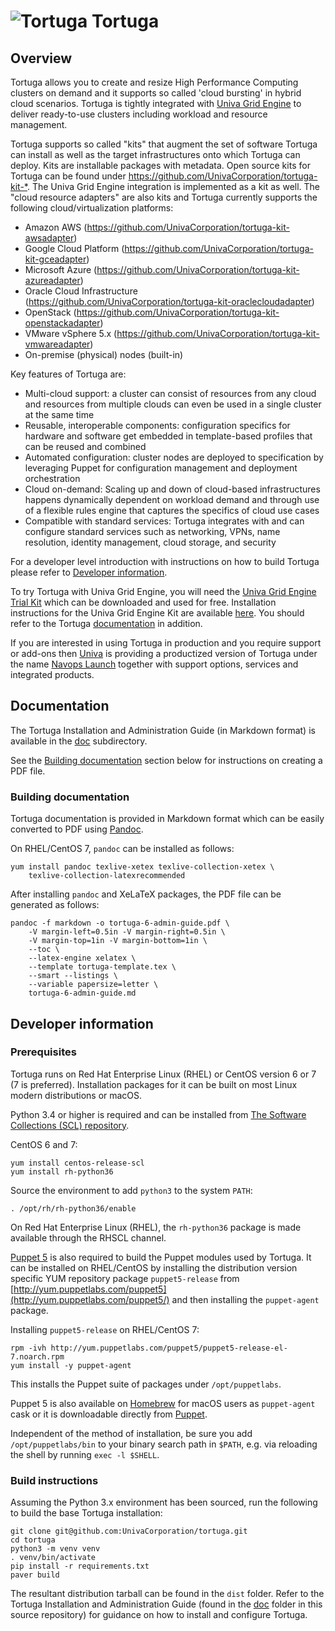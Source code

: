 # ![Tortuga](http://www.univa.com/img/tortuga_icon-rgb.png) Tortuga

## Overview

Tortuga allows you to create and resize High Performance Computing clusters on
demand and it supports so called 'cloud bursting' in hybrid cloud scenarios.
Tortuga is tightly integrated with [Univa Grid Engine](http://www.univa.com/products/) to deliver ready-to-use clusters
including workload and resource management.

Tortuga supports so called "kits" that augment the set of software Tortuga can install as well as
the target infrastructures onto which Tortuga can deploy. Kits are installable
packages with metadata. Open source kits for Tortuga can be found under <https://github.com/UnivaCorporation/tortuga-kit-*>. The Univa Grid Engine integration is implemented as a
kit as well. The "cloud resource adapters" are also kits and Tortuga
currently supports the following cloud/virtualization platforms:

* Amazon AWS (<https://github.com/UnivaCorporation/tortuga-kit-awsadapter>)
* Google Cloud Platform (<https://github.com/UnivaCorporation/tortuga-kit-gceadapter>)
* Microsoft Azure (<https://github.com/UnivaCorporation/tortuga-kit-azureadapter>)
* Oracle Cloud Infrastructure (<https://github.com/UnivaCorporation/tortuga-kit-oraclecloudadapter>)
* OpenStack (<https://github.com/UnivaCorporation/tortuga-kit-openstackadapter>)
* VMware vSphere 5.x (<https://github.com/UnivaCorporation/tortuga-kit-vmwareadapter>)
* On-premise (physical) nodes (built-in)

Key features of Tortuga are:

* Multi-cloud support: a cluster can consist of resources from any cloud and
  resources from multiple clouds can even be used in a single cluster at the
  same time
* Reusable, interoperable components: configuration specifics for hardware and
  software get embedded in template-based profiles that can be reused and
  combined
* Automated configuration: cluster nodes are deployed to specification by
  leveraging Puppet for configuration management and deployment orchestration
* Cloud on-demand: Scaling up and down of cloud-based infrastructures happens
  dynamically dependent on workload demand and through use of a flexible rules
  engine that captures the specifics of cloud use cases
* Compatible with standard services: Tortuga integrates with and can configure
  standard services such as networking, VPNs, name resolution, identity
  management, cloud storage, and security

For a developer level introduction with instructions on how to build Tortuga
please refer to [Developer information](#developer-information).

To try Tortuga with Univa Grid Engine, you will need the [Univa Grid Engine Trial Kit](http://www.univa.com/resources/univa-navops-launch-trial-kits.php) which
can be downloaded and used for free. Installation instructions for the Univa Grid Engine Kit are available [here](https://github.com/UnivaCorporation/tortuga-kit-uge/blob/master/doc/tortuga-kit-uge.md). You should refer to the Tortuga [documentation](#documentation) in addition.

If you are interested in using Tortuga in production and you require support or
add-ons then [Univa](http://univa.com) is providing a productized version of
Tortuga under the name [Navops Launch](http://univa.com/products) together with
support options, services and integrated products.

## Documentation

The Tortuga Installation and Administration Guide (in Markdown format) is available in the [doc](doc) subdirectory.

See the [Building documentation](#building-documentation) section below for instructions on creating a PDF file.

### Building documentation

Tortuga documentation is provided in Markdown format which can be easily converted to
PDF using [Pandoc](https://pandoc.org).

On RHEL/CentOS 7, `pandoc` can be installed as follows:

```shell
yum install pandoc texlive-xetex texlive-collection-xetex \
    texlive-collection-latexrecommended
```

After installing `pandoc` and XeLaTeX packages, the PDF file can be generated as follows:

```shell
pandoc -f markdown -o tortuga-6-admin-guide.pdf \
    -V margin-left=0.5in -V margin-right=0.5in \
    -V margin-top=1in -V margin-bottom=1in \
    --toc \
    --latex-engine xelatex \
    --template tortuga-template.tex \
    --smart --listings \
    --variable papersize=letter \
    tortuga-6-admin-guide.md
```

## Developer information

### Prerequisites

Tortuga runs on Red Hat Enterprise Linux (RHEL) or CentOS version 6 or 7 (7 is
preferred). Installation packages for it can be built on most Linux modern
distributions or macOS.

Python 3.4 or higher is required and can be installed from [The Software Collections
(SCL) repository](https://wiki.centos.org/AdditionalResources/Repositories/SCL).

CentOS 6 and 7:

```shell
yum install centos-release-scl
yum install rh-python36
```

Source the environment to add `python3` to the system `PATH`:

```shell
. /opt/rh/rh-python36/enable
```

On Red Hat Enterprise Linux (RHEL), the `rh-python36` package is made available
through the RHSCL channel.

[Puppet 5](https://puppet.com) is also required to build the Puppet modules used by
Tortuga. It can be installed on RHEL/CentOS by installing the distribution
version specific YUM repository package `puppet5-release` from
[http://yum.puppetlabs.com/puppet5](http://yum.puppetlabs.com/puppet5/) and
then installing the `puppet-agent` package.

Installing `puppet5-release` on RHEL/CentOS 7:

```shell
rpm -ivh http://yum.puppetlabs.com/puppet5/puppet5-release-el-7.noarch.rpm
yum install -y puppet-agent
```

This installs the Puppet suite of packages under `/opt/puppetlabs`.

Puppet 5 is also available on [Homebrew](https://brew.sh) for macOS users as `puppet-agent` cask or it is downloadable directly from [Puppet](https://puppet.com).

Independent of the method of installation, be sure you add `/opt/puppetlabs/bin` to your binary search path in `$PATH`, e.g. via reloading the shell by running `exec -l $SHELL`.

### Build instructions

Assuming the Python 3.x environment has been sourced, run the following to
build the base Tortuga installation:

    git clone git@github.com:UnivaCorporation/tortuga.git
    cd tortuga
    python3 -m venv venv
    . venv/bin/activate
    pip install -r requirements.txt
    paver build

The resultant distribution tarball can be found in the `dist` folder. Refer to
the Tortuga Installation and Administration Guide (found in the [doc](doc) folder in
this source repository) for guidance on how to install and configure Tortuga.
